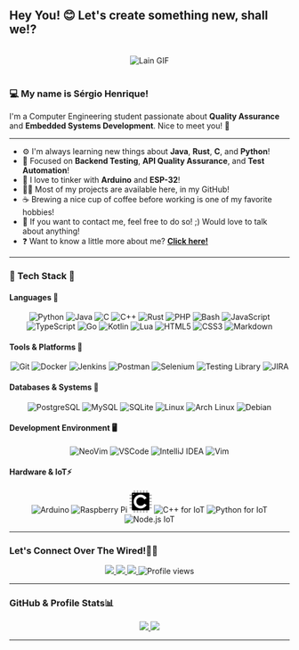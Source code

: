 ## Hey You! 😊 Let's create something new, shall we!?

<br>

<div align="center">
  <img alt="Lain GIF" src="https://giffiles.alphacoders.com/995/9950.gif" width="750" />
</div>

<br>

### 💻 My name is Sérgio Henrique!  
I'm a Computer Engineering student passionate about **Quality Assurance** and **Embedded Systems Development**. Nice to meet you! 🦾

---

- ⚙️ I'm always learning new things about **Java**, **Rust**, **C**, and **Python**!
- 🧪 Focused on **Backend Testing**, **API Quality Assurance**, and **Test Automation**!  
- 🤖 I love to tinker with **Arduino** and **ESP-32**!  
- 👨‍💻 Most of my projects are available here, in my GitHub!  
- ☕ Brewing a nice cup of coffee before working is one of my favorite hobbies!  
- 💬 If you want to contact me, feel free to do so! ;) Would love to talk about anything!  
- ❓ Want to know a little more about me? [**Click here!**](https://thesergiohenrique.github.io/)

---

### 🧰 Tech Stack 🧰

#### Languages 📝
<div align="center">
<img src="https://cdn.jsdelivr.net/gh/devicons/devicon/icons/python/python-original.svg" height="40" alt="Python" />
<img src="https://cdn.jsdelivr.net/gh/devicons/devicon/icons/java/java-original.svg" height="40" alt="Java" />
<img src="https://cdn.jsdelivr.net/gh/devicons/devicon/icons/c/c-original.svg" height="40" alt="C" />
<img src="https://cdn.jsdelivr.net/gh/devicons/devicon/icons/cplusplus/cplusplus-original.svg" height="40" alt="C++" />
<img src="https://rustacean.net/assets/rustacean-flat-happy.svg" height="40" alt="Rust" />
<img src="https://cdn.jsdelivr.net/gh/devicons/devicon/icons/php/php-original.svg" height="40" alt="PHP" />
<img src="https://cdn.jsdelivr.net/gh/devicons/devicon/icons/bash/bash-original.svg" height="40" alt="Bash" />
<img src="https://cdn.jsdelivr.net/gh/devicons/devicon/icons/javascript/javascript-original.svg" height="40" alt="JavaScript" />
<img src="https://cdn.jsdelivr.net/gh/devicons/devicon/icons/typescript/typescript-original.svg" height="40" alt="TypeScript" />
<img src="https://cdn.jsdelivr.net/gh/devicons/devicon/icons/go/go-original.svg" height="40" alt="Go" />
<img src="https://cdn.jsdelivr.net/gh/devicons/devicon/icons/kotlin/kotlin-original.svg" height="40" alt="Kotlin" />
<img src="https://cdn.jsdelivr.net/gh/devicons/devicon/icons/lua/lua-original.svg" height="40" alt="Lua" />
<img src="https://cdn.jsdelivr.net/gh/devicons/devicon/icons/html5/html5-original.svg" height="40" alt="HTML5" />
<img src="https://cdn.jsdelivr.net/gh/devicons/devicon/icons/css3/css3-original.svg" height="40" alt="CSS3" />
<img src="https://cdn.jsdelivr.net/gh/devicons/devicon/icons/markdown/markdown-original.svg" height="40" alt="Markdown" />
</div>

#### Tools & Platforms 🔧
<div align="center">
<img src="https://cdn.jsdelivr.net/gh/devicons/devicon/icons/git/git-original.svg" height="40" alt="Git" />
<img src="https://cdn.jsdelivr.net/gh/devicons/devicon/icons/docker/docker-original.svg" height="40" alt="Docker" />
<img src="https://cdn.jsdelivr.net/gh/devicons/devicon/icons/jenkins/jenkins-original.svg" height="40" alt="Jenkins" />
<img src="https://cdn.jsdelivr.net/gh/devicons/devicon/icons/postman/postman-original.svg" height="40" alt="Postman" />
<img src="https://cdn.jsdelivr.net/gh/devicons/devicon/icons/selenium/selenium-original.svg" height="40" alt="Selenium" />
<img src="https://raw.githubusercontent.com/simple-icons/simple-icons/develop/icons/testinglibrary.svg" height="40" alt="Testing Library" />
<img src="https://cdn.jsdelivr.net/gh/devicons/devicon/icons/jira/jira-original.svg" height="40" alt="JIRA" />
</div>

#### Databases & Systems 💾
<div align="center">
<img src="https://cdn.jsdelivr.net/gh/devicons/devicon/icons/postgresql/postgresql-original.svg" height="40" alt="PostgreSQL" />
<img src="https://cdn.jsdelivr.net/gh/devicons/devicon/icons/mysql/mysql-original.svg" height="40" alt="MySQL" />
<img src="https://cdn.jsdelivr.net/gh/devicons/devicon/icons/sqlite/sqlite-original.svg" height="40" alt="SQLite" />
<img src="https://cdn.jsdelivr.net/gh/devicons/devicon/icons/linux/linux-original.svg" height="40" alt="Linux" />
<img src="https://cdn.jsdelivr.net/gh/devicons/devicon/icons/archlinux/archlinux-original.svg" height="40" alt="Arch Linux" />
<img src="https://cdn.jsdelivr.net/gh/devicons/devicon/icons/debian/debian-original.svg" height="40" alt="Debian" />
</div>

#### Development Environment 🖥️
<div align="center">
<img src="https://cdn.jsdelivr.net/gh/devicons/devicon/icons/neovim/neovim-original.svg" height="40" alt="NeoVim" />
<img src="https://cdn.jsdelivr.net/gh/devicons/devicon/icons/vscode/vscode-original.svg" height="40" alt="VSCode" />
<img src="https://cdn.jsdelivr.net/gh/devicons/devicon/icons/intellij/intellij-original.svg" height="40" alt="IntelliJ IDEA" />
<img src="https://cdn.jsdelivr.net/gh/devicons/devicon/icons/vim/vim-original.svg" height="40" alt="Vim" />
</div>

#### Hardware & IoT⚡
<div align="center">
<img src="https://cdn.jsdelivr.net/gh/devicons/devicon/icons/arduino/arduino-original.svg" height="40" alt="Arduino" />
<img src="https://cdn.jsdelivr.net/gh/devicons/devicon/icons/raspberrypi/raspberrypi-original.svg" height="40" alt="Raspberry Pi" />
<img src="https://raw.githubusercontent.com/devicons/devicon/master/icons/embeddedc/embeddedc-original.svg" height="40" alt="Embedded C" />
<img src="https://cdn.jsdelivr.net/gh/devicons/devicon/icons/cplusplus/cplusplus-original.svg" height="40" alt="C++ for IoT" />
<img src="https://cdn.jsdelivr.net/gh/devicons/devicon/icons/python/python-original.svg" height="40" alt="Python for IoT" />
<img src="https://cdn.jsdelivr.net/gh/devicons/devicon/icons/nodejs/nodejs-original.svg" height="40" alt="Node.js IoT" />
</div>

---
### Let's Connect Over The Wired!🔌🌐

<div align="center">

<a href="https://www.youtube.com/@LastCallDBS" target="_blank">
  <img src="https://img.shields.io/badge/YouTube-FF0000?style=for-the-badge&logo=youtube&logoColor=white" />
</a>

<a href="mailto:sergio5203@gmail.com" target="_blank">
  <img src="https://img.shields.io/badge/Gmail-D14836?style=for-the-badge&logo=gmail&logoColor=white" />
</a>

<a href="https://www.linkedin.com/in/s%C3%A9rgio-henrique-69abb5210/" target="_blank">
  <img src="https://img.shields.io/badge/-LinkedIn-%230077B5?style=for-the-badge&logo=linkedin&logoColor=white" />
</a>

<img src="https://komarev.com/ghpvc/?username=TheSergioHenrique&style=for-the-badge&color=00ff88&label=VISITORS&labelColor=121212&logo=data:image/svg+xml;base64,PHN2ZyB4bWxucz0iaHR0cDovL3d3dy53My5vcmcvMjAwMC9zdmciIHZpZXdCb3g9IjAgMCAyNCAyNCI+PHBhdGggZmlsbD0id2hpdGUiIGQ9Ik00LDRIMjBWMjBINFY0TTYsNlYxOEgxOFY2SDZaIi8+PC9zdmc+" alt="Profile views" />

</div>

---

### GitHub & Profile Stats📊

<div align="center">

<a href="https://github.com/TheSergioHenrique">
  <img height="180em" src="https://github-readme-stats.vercel.app/api?username=TheSergioHenrique&show_icons=true&theme=tokyonight&include_all_commits=true&count_private=true"/>
</a>

<a href="https://github.com/TheSergioHenrique">
  <img height="180em" src="https://github-readme-stats.vercel.app/api/top-langs/?username=TheSergioHenrique&layout=compact&langs_count=8&theme=tokyonight"/>
</a>

</div>

---
